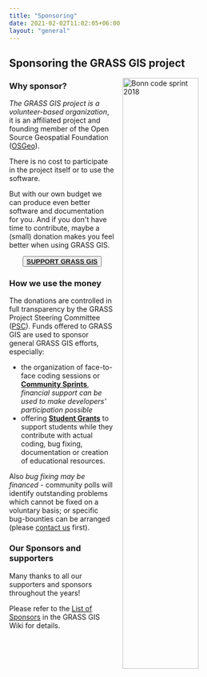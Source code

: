 ```yaml
---
title: "Sponsoring"
date: 2021-02-02T11:02:05+06:00
layout: "general"
---
```


## Sponsoring the GRASS GIS project

<img src="/images/gallery/community/2018_grass_osgeo_codesprint_bonn_fotowall.jpg" width="55%" alt="Bonn code sprint 2018" style="float:right;padding-left:15px">

### Why sponsor?

*The GRASS GIS project is a volunteer-based organization*, 
it is an affiliated project and founding member of the Open Source Geospatial Foundation ([OSGeo](https://osgeo.org/)).

There is no cost to participate in the project itself or to use the software.

But with our own budget we can produce even better software and documentation for you.
And if you don't have time to contribute, maybe a (small) donation makes you feel better when using GRASS GIS.

<div align="center"><button class="btn btn-primary"><b><a href="https://opencollective.com/grass/contribute" target="_blank">SUPPORT GRASS GIS</a></b></button></div>

### How we use the money

The donations are controlled in full transparency by the GRASS Project Steering Committee ([PSC](https://trac.osgeo.org/grass/wiki/PSC)).
Funds offered to GRASS GIS are used to sponsor general GRASS GIS efforts, especially:

- the organization of face-to-face coding sessions or [**Community Sprints**](https://grasswiki.osgeo.org/wiki/Category:Code_Sprint), *financial support can be used to make developers' participation possible*
- offering [**Student Grants**](https://grasswiki.osgeo.org/wiki/Student_Grants) to support students while they contribute with actual coding, bug fixing, documentation or creation of educational resources.

Also *bug fixing may be financed* - community polls will identify outstanding problems which cannot be fixed on a voluntary basis;
or specific bug-bounties can be arranged (please [contact us](https://trac.osgeo.org/grass/wiki/PSC#Members) first).

### Our Sponsors and supporters

Many thanks to all our supporters and sponsors throughout the years!

Please refer to the [List of Sponsors](https://grasswiki.osgeo.org/wiki/Sponsors) in the GRASS GIS Wiki for details.
